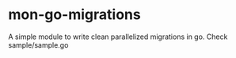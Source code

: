 # mon-go-migrations
A simple module to write clean parallelized migrations in go. Check sample/sample.go
